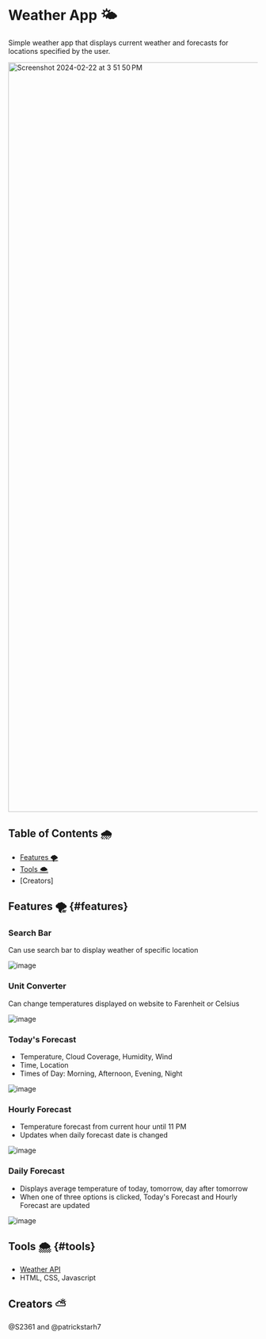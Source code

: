# Weather App 🌤
Simple weather app that displays current weather and forecasts for locations specified by the user.

<img width="1512" alt="Screenshot 2024-02-22 at 3 51 50 PM" src="https://github.com/S2361/weatherApp/assets/68034141/b901383d-ab09-4c24-bf64-fbfdf9e21a96">


## Table of Contents 🌧
- [Features 🌪 ](#features)
- [Tools 🌨 ](#tools)
- [Creators]

## Features 🌪 {#features}
### Search Bar
Can use search bar to display weather of specific location
 
![image](https://github.com/S2361/weatherApp/assets/68034141/f2905de0-00b9-4646-92a2-90a1f17ffe9b)

### Unit Converter
Can change temperatures displayed on website to Farenheit or Celsius
 
![image](https://github.com/S2361/weatherApp/assets/68034141/7e1a0c4e-a5ae-42c6-b184-b839e2eea974)

### Today's Forecast
  * Temperature, Cloud Coverage, Humidity, Wind
  * Time, Location
  * Times of Day: Morning, Afternoon, Evening, Night
 
![image](https://github.com/S2361/weatherApp/assets/68034141/6a0715cc-4226-4197-85e9-29d6355881c2)

### Hourly Forecast
  * Temperature forecast from current hour until 11 PM
  * Updates when daily forecast date is changed
 
![image](https://github.com/S2361/weatherApp/assets/68034141/65256298-d6fb-4e66-a494-4a9a2d439e2c)

### Daily Forecast
  * Displays average temperature of today, tomorrow, day after tomorrow
  * When one of three options is clicked, Today's Forecast and Hourly Forecast are updated
 
![image](https://github.com/S2361/weatherApp/assets/68034141/171eaafb-721b-449b-93dd-1ba9f13d2643)

## Tools 🌨 {#tools}
* [Weather API](https://www.weatherapi.com/)
* HTML, CSS, Javascript

## Creators ⛅
@S2361 and @patrickstarh7

